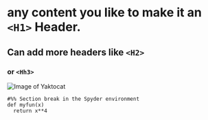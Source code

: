 # any content you like to make it an `<H1>` Header.
## Can add more headers like `<H2>`
### or `<Hh3>`

![Image of Yaktocat](https://octodex.github.com/images/yaktocat.png)

```
#%% Section break in the Spyder environment
def myfun(x)
  return x**4
```
